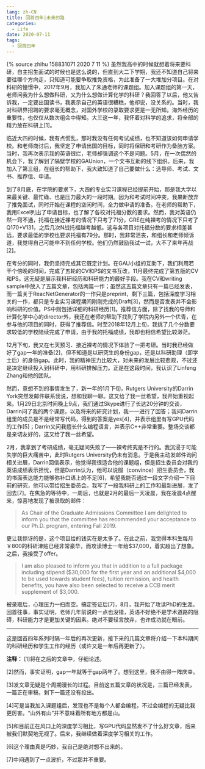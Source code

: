```yaml
---
lang: zh-CN
title: 回首四年|未来的路
categories:
  - Life
date: 2020-07-11
tags:
  - 回首四年
---
```

{% source zhihu 158831071 2020 7 11 %}
虽然我高中的时候就想着将来要科研，自主招生面试的时候也是这么说的，但直到大二下学期，我还不知道自己将来要往哪个方向走，只知道可能要争取推免资格，为此准备了一大堆加分项目。在对科研的憧憬中，2017年9月，我加入了朱通老师的课题组。加入课题组的第一天，老师问我为什么想做科研，又为什么想做计算化学的科研？我回答了以后，他又告诉我，一定要出国读书，我表示自己的英语很糟糕，他却说，没关系的。当时，我对科研界招聘的要求毫无概念，对国外学校的录取要求更是一无所知。海外经历的重要性，也仅仅从数次组会中得知。大三这一年，我怀着对科学的追求，将全部的精力放在科研上[1]。
<!--more-->

临近大四的时候，我有点慌乱，那时我没有任何考试成绩，也不知道该如何申请学校。和老师商讨后，我坚定了申请出国的目标，同时将保研和考研作为备胎方案。当时，我再次表示我的英语很烂，老师却强调这个不是问题。5月，在一次偶然的机会下，我了解到了隔壁学校的GAUnion，一个文书互助的线下组织。后来，我加入了第三组，在组长的帮助下，我大致知道了自己要做什么：选导师、考试、文书、推荐信、申请。

到了8月底，在学院的要求下，大四的专业实习课程已经提前开始，那是我大学以来最关键、最忙碌、也是压力最大的一段时期。因为和考试时间冲突，我果断放弃了推免面试，同时开始在课程的空闲时间，全力做申请的准备。在老师的帮助下，我用Excel列出了申请目标，也了解了各校对托福分数的要求。然而，我对英语仍然一窍不通，托福在接近裸考的情况下只考了71分，GRE在纯裸考的情况下只考了Q170+V131，之后几次N战托福越考越低。这与各项目对托福分数的要求相差甚远，要求最低的学校也要求托福有79分。那时，我非常沮丧，和组长和老师倾诉道，我觉得自己可能申不到任何学校。他们仍然鼓励我试一试，大不了来年再战[2]。

在考分的同时，我仍坚持完成其它既定计划。在GAU小组的互助下，我们利用若干个傍晚的时间，完成了五轮的CV和PS的文书互改，11月最终完成了第五版的CV和PS。这无疑是展示我科研经历和科研能力的最好手段。我在CV和writing sample中放入了五篇文章，包括两篇一作；虽然这五篇文章只有一篇已经发表，而一篇关于ReacNetGenerator的一作只是preprint，剩下三篇，包括深度学习相关的一作，都只是专业实习课程期间刚刚完成的Draft[3]，然而是否发表并不会影响科研的价值。PS中则包括详细的科研经历[1]。推荐信方面，除了找我的导师和计算化学中心的director外，我还在老师的帮助下找到了学院内另外一个优青，在参与他的项目的同时，获得了推荐信。时至2018年12月上旬，我挑了几个分数要求较低的学校陆续完成了申请，由于我的托福成绩，我却也相信希望比较渺茫。

12月下旬，我又在七天预习、接近裸考的情况下体验了一把考研。当时我已经做好了gap一年的准备[2]，但不知道是以研究生的身份gap，还是以科研助理（即学士后）的身份gap。此时，我的精神压力比较大，对未来的发展比较悲观，不过还是决定继续投入到科研中，用科研排解压力。正是在这段时间，我认识了Linfeng Zhang和他的团队。

然而，意想不到的事情发生了，新一年的1月下旬，Rutgers University的Darrin York突然发邮件联系我说，想和我聊一聊。这又给了我一丝希望，我开始重视起来。1月29日北京时间晚上9点，我们通过Skype进行了长达20分钟的交谈，Darrin问了我的两个课题，以及将来的研究计划，我一一进行了回答；我问Darrin组里的成员是不是经常写代码，得到的答案是yes[4]，并表示组里有写GPU代码的工作[5]；Darrin又问我擅长什么编程语言，并表示C++非常重要。整场交谈都是亲切友好的，这又给了我一丝希望。 

2月，我拿到了考研成绩，毫无疑问失败了——裸考终究是不行的。我沉浸于可能失学的巨大痛苦中，此时Rutgers University仍未有消息。于是我主动发邮件询问相关进展，Darrin回信表示，他觉得我很适合他的课题组，但是招生委员会对我的英语成绩表示担忧，但是Darrin认为，他可以说服（convince）招生委员会，我的书面表达能力能够弥补口语上的不足[6]，希望我能否通过一段文字介绍一下目前的研究，他可以带给招生委员会。我写了一段我科研上的工作和最新进展，发了回去[7]。在焦急的等待中，一周后，也就是2月的最后一天凌晨，我在凌晨4点醒来，惊喜地发现了被录取的邮件：

> As Chair of the Graduate Admissions Committee I am delighted to inform you that the committee has recommended your acceptance to our Ph.D. program, entering Fall 2019. 

更让我惊讶的是，这个项目给的钱实在是太多了。在此之前，我觉得本科生每月￥800的科研津贴已经非常豪华，而攻读博士一年给$37,000，着实超出了想象。之后，我接受了offer。

> I am also pleased to inform you that in addition to a full package including stipend ($30,000 for the first year and an additional $4,000 to be used towards student fees), tuition remission, and health benefits, you have also been selected to receive a CCB merit supplement of $3,000.

被录取后，心理压力一扫而空。搞定签证后[7]，8月，我开始了攻读PhD的生涯。回首往事，事实证明，老师几年前说的一点也没错，英语不好绝不是学术道路的阻碍，科研能力才是更加关键的因素。绝对不要轻言放弃，也许成功就在眼前。​

----
这是回首四年系列时隔一年后的再次更新，接下来的几篇文章将介绍一下本科期间的科研经历和学生工作的经历（或许又是一年后再更新了）。

**注释：**
[1]将在之后的文章中，仔细论述。

[2]然而，事实证明，gap一年就等于gap两年了。想到这里，我不由得一阵庆幸。

[3]发文章无疑是个周期漫长的过程。目前这五篇文章的状况是，三篇已经发表，一篇正在审稿，剩下一篇还没有投出。

[4]可是当我加入课题组后，发现也不是每个人都会编程，不过会编程的无疑比我更厉害。“山外有山”并不意味着​所有地方都是山。

[5]和目前正在风口上的深度学习相比，写GPU代码显然发不了什么好文章，后来被我们默契地无视了。后来，我继续​做着深度学习相关的工作。

[6]这个理由真是巧妙，我自己是绝对想不出来的。

[7]中间遇到了一点波折，不过那并不重要。

